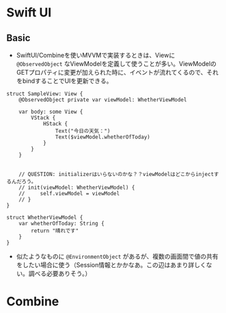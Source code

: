 # Swift UI
## Basic
- SwiftUI/Combineを使いMVVMで実装するときは、Viewに `@ObservedObject` なViewModelを定義して使うことが多い。ViewModelのGETプロパティに変更が加えられた時に、イベントが流れてくるので、それをbindすることでUIを更新できる。

```
struct SampleView: View {
    @ObservedObject private var viewModel: WhetherViewModel
    
    var body: some View {
        VStack {
            HStack {
                Text("今日の天気：")
                Text($viewModel.whetherOfToday)
            }
        }
    }


    // QUESTION: initializerはいらないのかな？？viewModelはどこからinjectするんだろう。
    // init(viewModel: WhetherViewModel) {
    //     self.viewModel = viewModel
    // }
}

struct WhetherViewModel {
    var whetherOfToday: String {
        return "晴れです"
    }
}

```

- 似たようなものに `@EnvironmentObject` があるが、複数の画面間で値の共有をしたい場合に使う（Session情報とかかなあ。この辺はあまり詳しくない。調べる必要ありそう。）



# Combine